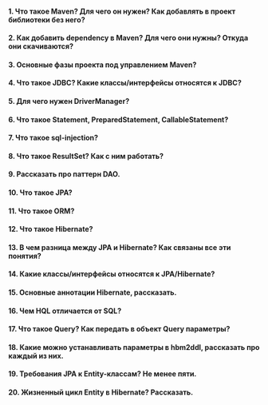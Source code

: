 #### 1. Что такое Maven? Для чего он нужен? Как добавлять в проект библиотеки без него?
>
#### 2. Как добавить dependency в Maven? Для чего они нужны? Откуда они скачиваются?
>
#### 3. Основные фазы проекта под управлением Maven?
>
#### 4. Что такое JDBC? Какие классы/интерфейсы относятся к JDBC?
>
#### 5. Для чего нужен DriverManager?
>
#### 6. Что такое Statement, PreparedStatement, CallableStatement?
>
#### 7. Что такое sql-injection?
>
#### 8. Что такое ResultSet? Как с ним работать?
>
#### 9. Рассказать про паттерн DAO.
>
#### 10. Что такое JPA?
>
#### 11. Что такое ORM?
>
#### 12. Что такое Hibernate?
>
#### 13. В чем разница между JPA и Hibernate? Как связаны все эти понятия?
>
#### 14. Какие классы/интерфейсы относятся к JPA/Hibernate?
>
#### 15. Основные аннотации Hibernate, рассказать.
>
#### 16. Чем HQL отличается от SQL?
>
#### 17. Что такое Query? Как передать в объект Query параметры?
>
#### 18. Какие можно устанавливать параметры в hbm2ddl, рассказать про каждый из них.
>
#### 19. Требования JPA к Entity-классам? Не менее пяти.
>
#### 20. Жизненный цикл Entity в Hibernate? Рассказать.
>
